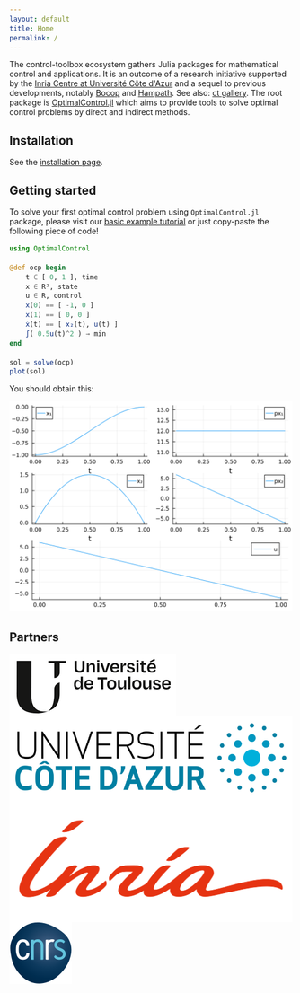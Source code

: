 ```yaml
---
layout: default
title: Home
permalink: /
---
```


The control-toolbox ecosystem gathers Julia packages for mathematical control and applications. It is an outcome of a research initiative supported by the [Inria Centre at Université Côte d'Azur](https://www.inria.fr/en/inria-centre-universite-cote-azur) and a sequel to previous developments, notably [Bocop](https://www.bocop.org) and [Hampath](https://www.hampath.org). See also: [ct gallery](https://ct.gitlabpages.inria.fr/gallery). The root package is [OptimalControl.jl](https://github.com/control-toolbox/OptimalControl.jl) which aims to provide tools to solve optimal control problems by direct and indirect methods.

## Installation

See the [installation page](https://github.com/control-toolbox#installation).

## Getting started

To solve your first optimal control problem using `OptimalControl.jl` package, please visit our [basic example tutorial](https://control-toolbox.org/docs/optimalcontrol/stable/tutorial-basic-example.html) or just copy-paste the following piece of code!

```julia
using OptimalControl

@def ocp begin
    t ∈ [ 0, 1 ], time
    x ∈ R², state
    u ∈ R, control
    x(0) == [ -1, 0 ]
    x(1) == [ 0, 0 ]
    ẋ(t) == [ x₂(t), u(t) ]
    ∫( 0.5u(t)^2 ) → min
end

sol = solve(ocp)
plot(sol)
```

You should obtain this:

<img width="600" alt="sol-basic-example" src="assets/img/sol-basic.png">

## Partners

<a href="https://www.univ-toulouse.fr"><img id="partner" align='left' src="assets/img/logo-univ-toulouse.png"></a>
<a href="https://www.univ-cotedazur.fr"><img id="partner" align='left' src="assets/img/Logo-univ-nice-cote-dazur.svg"></a>
<a href="https://www.inria.fr"><img id="partner" align='left' src="assets/img/inria.svg"></a>
<a href="https://www.cnrs.fr"><img id="partner" align='left' src="assets/img/logo-cnrs.svg"></a>
